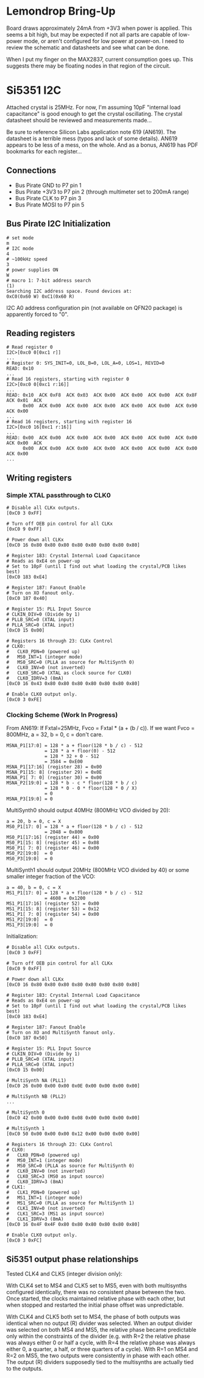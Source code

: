 # Lemondrop Bring-Up

Board draws approximately 24mA from +3V3 when power is applied. This seems a bit high, but may be expected if not all parts are capable of low-power mode, or aren't configured for low power at power-on. I need to review the schematic and datasheets and see what can be done.

When I put my finger on the MAX2837, current consumption goes up. This suggests there may be floating nodes in that region of the circuit.

# Si5351 I2C

Attached crystal is 25MHz. For now, I'm assuming 10pF "internal load capacitance" is good enough to get the crystal oscillating. The crystal datasheet should be reviewed and measurements made...

Be sure to reference Silicon Labs application note 619 (AN619). The datasheet is a terrible mess (typos and lack of some details). AN619 appears to be less of a mess, on the whole. And as a bonus, AN619 has PDF bookmarks for each register...

## Connections

* Bus Pirate GND to P7 pin 1
* Bus Pirate +3V3 to P7 pin 2 (through multimeter set to 200mA range)
* Bus Pirate CLK to P7 pin 3
* Bus Pirate MOSI to P7 pin 5

## Bus Pirate I2C Initialization

    # set mode
    m
    # I2C mode
    4
    # ~100kHz speed
    3
    # power supplies ON
    W
    # macro 1: 7-bit address search
    (1)
    Searching I2C address space. Found devices at:
    0xC0(0x60 W) 0xC1(0x60 R) 

I2C A0 address configuration pin (not available on QFN20 package) is apparently forced to "0".

## Reading registers

    # Read register 0
    I2C>[0xc0 0[0xc1 r]]
    ...
    # Register 0: SYS_INIT=0, LOL_B=0, LOL_A=0, LOS=1, REVID=0
    READ: 0x10
    ...
    # Read 16 registers, starting with register 0
    I2C>[0xc0 0[0xc1 r:16]]
    ...
    READ: 0x10  ACK 0xF8  ACK 0x03  ACK 0x00  ACK 0x00  ACK 0x00  ACK 0x8F  ACK 0x01  ACK
          0x00  ACK 0x00  ACK 0x00  ACK 0x00  ACK 0x00  ACK 0x00  ACK 0x90  ACK 0x00
    ...
    # Read 16 registers, starting with register 16
    I2C>[0xc0 16[0xc1 r:16]]
    ...
    READ: 0x00  ACK 0x00  ACK 0x00  ACK 0x00  ACK 0x00  ACK 0x00  ACK 0x00  ACK 0x00  ACK
          0x00  ACK 0x00  ACK 0x00  ACK 0x00  ACK 0x00  ACK 0x00  ACK 0x00  ACK 0x00 
    ...

## Writing registers

### Simple XTAL passthrough to CLK0

    # Disable all CLKx outputs.
    [0xC0 3 0xFF]

    # Turn off OEB pin control for all CLKx
    [0xC0 9 0xFF]

    # Power down all CLKx
    [0xC0 16 0x80 0x80 0x80 0x80 0x80 0x80 0x80 0x80]

    # Register 183: Crystal Internal Load Capacitance
    # Reads as 0xE4 on power-up
    # Set to 10pF (until I find out what loading the crystal/PCB likes best)
    [0xC0 183 0xE4]

    # Register 187: Fanout Enable
    # Turn on XO fanout only.
    [0xC0 187 0x40]

    # Register 15: PLL Input Source
    # CLKIN_DIV=0 (Divide by 1)
    # PLLB_SRC=0 (XTAL input)
    # PLLA_SRC=0 (XTAL input)
    [0xC0 15 0x00]

    # Registers 16 through 23: CLKx Control
    # CLK0:
    #   CLK0_PDN=0 (powered up)
    #   MS0_INT=1 (integer mode)
    #   MS0_SRC=0 (PLLA as source for MultiSynth 0)
    #   CLK0_INV=0 (not inverted)
    #   CLK0_SRC=0 (XTAL as clock source for CLK0)
    #   CLK0_IDRV=3 (8mA)
    [0xC0 16 0x43 0x80 0x80 0x80 0x80 0x80 0x80 0x80]

    # Enable CLK0 output only.
    [0xC0 3 0xFE]

### Clocking Scheme (Work In Progress)

From AN619:
If Fxtal=25MHz, Fvco = Fxtal * (a + (b / c)).
If we want Fvco = 800MHz, a = 32, b = 0, c = don't care.

    MSNA_P1[17:0] = 128 * a + floor(128 * b / c) - 512
                  = 128 * a + floor(0) - 512
                  = 128 * 32 + 0 - 512
                  = 3584 = 0xE00
    MSNA_P1[17:16] (register 28) = 0x00
    MSNA_P1[15: 8] (register 29) = 0x0E
    MSNA_P1[ 7: 0] (register 30) = 0x00
    MSNA_P2[19:0] = 128 * b - c * floor(128 * b / c)
                  = 128 * 0 - 0 * floor(128 * 0 / X)
                  = 0
    MSNA_P3[19:0] = 0

MultiSynth0 should output 40MHz (800MHz VCO divided by 20):

    a = 20, b = 0, c = X
    MS0_P1[17: 0] = 128 * a + floor(128 * b / c) - 512
                  = 2048 = 0x800
    MS0_P1[17:16] (register 44) = 0x00
    MS0_P1[15: 8] (register 45) = 0x08
    MS0_P1[ 7: 0] (register 46) = 0x00
    MS0_P2[19:0]  = 0
    MS0_P3[19:0]  = 0

MultiSynth1 should output 20MHz (800MHz VCO divided by 40) or some smaller integer fraction of the VCO:

    a = 40, b = 0, c = X
    MS1_P1[17: 0] = 128 * a + floor(128 * b / c) - 512
                  = 4608 = 0x1200
    MS1_P1[17:16] (register 52) = 0x00
    MS1_P1[15: 8] (register 53) = 0x12
    MS1_P1[ 7: 0] (register 54) = 0x00
    MS1_P2[19:0]  = 0
    MS1_P3[19:0]  = 0

Initialization:

    # Disable all CLKx outputs.
    [0xC0 3 0xFF]

    # Turn off OEB pin control for all CLKx
    [0xC0 9 0xFF]

    # Power down all CLKx
    [0xC0 16 0x80 0x80 0x80 0x80 0x80 0x80 0x80 0x80]

    # Register 183: Crystal Internal Load Capacitance
    # Reads as 0xE4 on power-up
    # Set to 10pF (until I find out what loading the crystal/PCB likes best)
    [0xC0 183 0xE4]

    # Register 187: Fanout Enable
    # Turn on XO and MultiSynth fanout only.
    [0xC0 187 0x50]

    # Register 15: PLL Input Source
    # CLKIN_DIV=0 (Divide by 1)
    # PLLB_SRC=0 (XTAL input)
    # PLLA_SRC=0 (XTAL input)
    [0xC0 15 0x00]

    # MultiSynth NA (PLL1)
    [0xC0 26 0x00 0x00 0x00 0x0E 0x00 0x00 0x00 0x00]

    # MultiSynth NB (PLL2)
    ...

    # MultiSynth 0
    [0xC0 42 0x00 0x00 0x00 0x08 0x00 0x00 0x00 0x00]

    # MultiSynth 1
    [0xC0 50 0x00 0x00 0x00 0x12 0x00 0x00 0x00 0x00]

    # Registers 16 through 23: CLKx Control
    # CLK0:
    #   CLK0_PDN=0 (powered up)
    #   MS0_INT=1 (integer mode)
    #   MS0_SRC=0 (PLLA as source for MultiSynth 0)
    #   CLK0_INV=0 (not inverted)
    #   CLK0_SRC=3 (MS0 as input source)
    #   CLK0_IDRV=3 (8mA)
    # CLK1:
    #   CLK1_PDN=0 (powered up)
    #   MS1_INT=1 (integer mode)
    #   MS1_SRC=0 (PLLA as source for MultiSynth 1)
    #   CLK1_INV=0 (not inverted)
    #   CLK1_SRC=3 (MS1 as input source)
    #   CLK1_IDRV=3 (8mA)
    [0xC0 16 0x4F 0x4F 0x80 0x80 0x80 0x80 0x80 0x80]

    # Enable CLK0 output only.
    [0xC0 3 0xFC]

## Si5351 output phase relationships

Tested CLK4 and CLK5 (integer division only):

With CLK4 set to MS4 and CLK5 set to MS5, even with both multisynths configured identically, there was no consistent phase between the two.  Once started, the clocks maintained relative phase with each other, but when stopped and restarted the initial phase offset was unpredictable.

With CLK4 and CLK5 both set to MS4, the phase of both outputs was identical when no output (R) divider was selected.  When an output divider was selected on both MS4 and MS5, the relative phase became predictable only within the constraints of the divider (e.g. with R=2 the relative phase was always either 0 or half a cycle, with R=4 the relative phase was always either 0, a quarter, a half, or three quarters of a cycle).  With R=1 on MS4 and R=2 on MS5, the two outputs were consistently in phase with each other.  The output (R) dividers supposedly tied to the multisynths are actually tied to the outputs.
